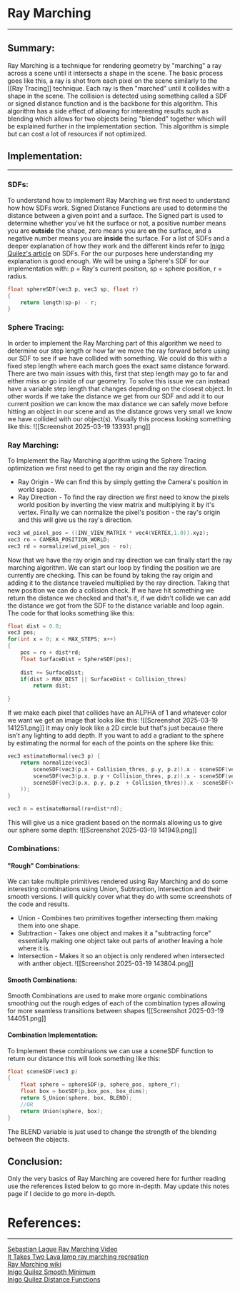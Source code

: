 # Ray Marching
---
## Summary:

Ray Marching is a technique for rendering geometry by "marching" a ray across a scene until it intersects a shape in the scene. The basic process goes like this, a ray is shot from each pixel on the scene similarly to the [[Ray Tracing]] technique. Each ray is then "marched" until it collides with a shape in the scene. The collision is detected using something called a SDF or signed distance function and is the backbone for this algorithm. This algorithm has a side effect of allowing for interesting results such as blending which allows for two objects being "blended" together which will be explained further in the implementation section. This algorithm is simple but can cost a lot of resources if not optimized.

## Implementation:
---
### SDFs:
To understand how to implement Ray Marching we first need to understand how how SDFs work. Signed Distance Functions are used to determine the distance between a given point and a surface. The Signed part is used to determine whether you've hit the surface or not, a positive number means you are **outside** the shape, zero means you are **on** the surface, and a negative number means you are **inside** the surface. For a list of SDFs and a deeper explanation of how they work and the different kinds refer to [Inigo Quilez's article](https://iquilezles.org/articles/distfunctions/) on SDFs. For the our purposes here understanding my explanation is good enough. We will be using a Sphere's SDF for our implementation with: p = Ray's current position, sp = sphere position, r = radius.
```c++
float sphereSDF(vec3 p, vec3 sp, float r)
{
	return length(sp-p) - r;
}
```

### Sphere Tracing:
In order to implement the Ray Marching part of this algorithm we need to determine our step length or how far we move the ray forward before using our SDF to see if we have collided with something. We could do this with a fixed step length where each march goes the exact same distance forward. There are two main issues with this, first that step length may go to far and either miss or go inside of our geometry. To solve this issue we can instead have a variable step length that changes depending on the closest object. In other words if we take the distance we get from our SDF and add it to our current position we can know the max distance we can safely move before hitting an object in our scene and as the distance grows very small we know we have collided with our object(s). Visually this process looking something like this:
![[Screenshot 2025-03-19 133931.png]]
### Ray Marching:
To Implement the Ray Marching algorithm using the Sphere Tracing optimization we first need to get the ray origin and the ray direction.
- Ray Origin - We can find this by simply getting the Camera's position in world space.
- Ray Direction - To find the ray direction we first need to know the pixels world position by inverting the view matrix and multiplying it by it's vertex. Finally we can normalize the pixel's position - the ray's origin and this will give us the ray's direction.
```c++
vec3 wd_pixel_pos = ((INV_VIEW_MATRIX * vec4(VERTEX,1.0)).xyz);
vec3 ro = CAMERA_POSITION_WORLD;
vec3 rd = normalize(wd_pixel_pos - ro);
```
Now that we have the ray origin and ray direction we can finally start the ray marching algorithm. We can start our loop by finding the position we are currently are checking. This can be found by taking the ray origin and adding it to the distance traveled multiplied by the ray direction. Taking that new position we can do a collision check. If we have hit something we return the distance we checked and that's it, if we didn't collide we can add the distance we got from the SDF to the distance variable and loop again. The code for that looks something like this:
```c++
float dist = 0.0;
vec3 pos;
for(int x = 0; x < MAX_STEPS; x++)
{
	pos = ro + dist*rd;
	float SurfaceDist = SphereSDF(pos);
	
	dist += SurfaceDist;
	if(dist > MAX_DIST || SurfaceDist < Collision_thres) 
		return dist;
		
}
```
If we make each pixel that collides have an ALPHA of 1 and whatever color we want we get an image that looks like this:
![[Screenshot 2025-03-19 141251.png]]
It may only look like a 2D circle but that's just because there isn't any lighting to add depth. If you want to add a gradiant to the sphere by estimating the normal for each of the points on the sphere like this:
```c++
vec3 estimateNormal(vec3 p) {
    return normalize(vec3(
        sceneSDF(vec3(p.x + Collision_thres, p.y, p.z)).x - sceneSDF(vec3(p.x -Collision_thres, p.y, p.z)).x,
        sceneSDF(vec3(p.x, p.y + Collision_thres, p.z)).x - sceneSDF(vec3(p.x, p.y - Collision_thres, p.z)).x,
        sceneSDF(vec3(p.x, p.y, p.z  + Collision_thres)).x - sceneSDF(vec3(p.x, p.y, p.z - Collision_thres)).x
    ));
}

vec3 n = estimateNormal(ro+dist*rd);
```
This will give us a nice gradient based on the normals allowing us to give our sphere some depth:
![[Screenshot 2025-03-19 141949.png]]

### Combinations:

#### "Rough" Combinations:
We can take multiple primitives rendered using Ray Marching and do some interesting combinations using Union, Subtraction, Intersection and their smooth versions. I will quickly cover what they do with some screenshots of the code and results.
- Union - Combines two primitives together intersecting them making them into one shape.
- Subtraction - Takes one object and makes it a "subtracting force" essentially making one object take out parts of another leaving a hole where it is. 
- Intersection - Makes it so an object is only rendered when intersected with anther object.
![[Screenshot 2025-03-19 143804.png]]
#### Smooth Combinations:
Smooth Combinations are used to make more organic combinations smoothing out the rough edges of each of the combination types allowing for more seamless transitions between shapes
![[Screenshot 2025-03-19 144051.png]]

#### Combination Implementation: 
To Implement these combinations we can use a sceneSDF function to return our distance this will look something like this:
```c++
float sceneSDF(vec3 p)
{
	float sphere = sphereSDF(p, sphere_pos, sphere_r);
	float box = boxSDF(p,box_pos, box_dims);
	return S_Union(sphere, box, BLEND);
	//OR
	return Union(sphere, box);
}
```
The BLEND variable is just used to change the strength of the blending between the objects.

## Conclusion:
Only the very basics of Ray Marching are covered here for further reading use the references listed below to go more in-depth. May update this notes page if I decide to go more in-depth.
# References:
-------------------------------
[Sebastian Lague Ray Marching Video](https://www.youtube.com/watch?v=Cp5WWtMoeKg)<br>
[It Takes Two Lava lamp ray marching recreation](https://www.youtube.com/watch?v=jH0MD8obOCQ&t=612s)<br>
[Ray Marching wiki](https://en.wikipedia.org/wiki/Ray_marching)<br>
[Inigo Quilez Smooth Minimum](https://iquilezles.org/articles/smin/)<br>
[Inigo Quilez Distance Functions](https://iquilezles.org/articles/distfunctions/)<br>
